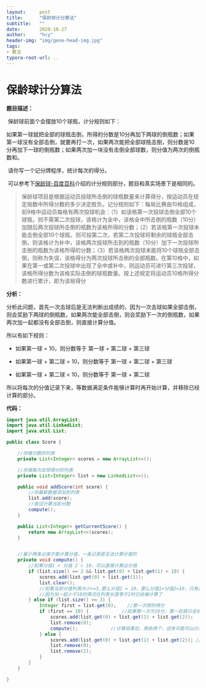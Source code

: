```yaml
---
layout:     post
title:      "保龄球计分算法"
subtitle:   ""
date:       2020-10-27
author:     "hcy"
header-img: "img/gene-head-img.jpg"
tags:
- 算法
typora-root-url: ..
---
```




# 保龄球计分算法



**题目描述：**

​		保龄球前面个会摆放10个球瓶，计分规则如下：

​		如果第一球就把全部的球瓶击倒，所得的分数是10分再加下两球的倒瓶数；如果第一球没有全部击倒，就要再打一次，如果两次能把全部球瓶击倒，则分数是10分再加下一球的倒瓶数；如果两次加一块没有击倒全部球数，则分值为两次的倒瓶数和。

​		请你写一个记分牌程序，统计每次的得分。

​		可以参考下[保龄球-百度百科](https://baike.baidu.com/item/%E4%BF%9D%E9%BE%84%E7%90%83/68096#2)介绍的计分规则部分，题目和真实场景下是相同的。

>保龄球项目是根据运动员投球所击倒的球瓶数量来计算得分，按运动员在规定局数中所得分数的多少决定胜负。记分规则如下：每局比赛由10格组成，前9格中运动员每格有两次投球机会：（1）如该格第一次投球击倒全部10个球瓶，则不需第二次投球，该格计为全中，该格全中所击倒的瓶数（10分）加随后两次投球所击倒的瓶数为该格所得的分数；（2）若该格第一次投球未能击倒全部10个球瓶，则可投第二次，若第二次投球将剩余的球瓶全部击倒，则该格计为补中，该格两次投球所击到的瓶数（10分）加下一次投球所击倒的瓶数为该格所得的分数；（3）若该格两次投球未能将10个球瓶全部击倒，则称为失误，该格得分为两次投球所击倒的全部瓶数。在第10格中，如果在第一或第二次投球中出现了全中或补中，则运动员可进行第三次投球，该格所得分数为该格实际击倒的球瓶数量。按上述规定将运动员10格所得分数进行累计，即为该局得分



**分析：**

​		分析此问题，首先一次击球后是无法判断出成绩的，因为一次击球如果全部击倒，则会奖励下两球的倒瓶数，如果两次能全部击倒，则会奖励下一次的倒瓶数，如果两次加一起都没有全部击倒，则直接计算分值。

所以有如下规则：

-  如果第一球 = 10，则分数等于 第一球 + 第二球 + 第三球

-  如果第一球 + 第二球 = 10，则分数等于 第一球 + 第二球 + 第三球

-  如果第一球 + 第二球 < 10，则分数等于 第一球 + 第二球



​		所以将每次的分值记录下来，等数据满足条件能够计算时再开始计算，并移除已经计算的部分。



**代码：**

```java
import java.util.ArrayList;
import java.util.LinkedList;
import java.util.List;

public class Score {

	//存储分数的列表
	private List<Integer> scores = new ArrayList<>();

	//存储每次击球得分的列表
	private List<Integer> list = new LinkedList<>();

	public void addScore(int score) {
		//将最新数据添加到列表
		list.add(score);
        //尝试计算当前分数
		compute();
	}

	public List<Integer> getCurrentScore() {
		return new ArrayList<>(scores);
	}


    //最少两条记录才能计算分值，一条记录是无法计算分值的
	private void compute() {
		//如果分值1 + 分值 2 < 10，可以直接计算出分值
		if (list.size() == 2 && list.get(0) + list.get(1) < 10) {
			scores.add(list.get(0) + list.get(1));
			list.clear();
            //如果当前分值列表大小>=3,要么分值1 = 10，要么分值1+分值2=10，只有这两种情况
            //因为加一起小于10的情况在列表长度等于2时已经被计算了
		} else if (list.size() >= 3) {
			Integer first = list.get(0);    //第一次球的得分
			if (first == 10) {            //如果第一次为10分，第一轮就只会投一次，叠加后面两次的分数
				scores.add(list.get(0) + list.get(1) + list.get(2));
				list.remove(0);
				compute();            //计算结果后，剩余两个，还有可能可以计算
			} else {
				scores.add(list.get(0) + list.get(1) + list.get(2)); //此时分值1+分值2 = 10，奖励分值3的值
				list.remove(0);
				list.remove(1);
			}
		}
	}

}

```



































